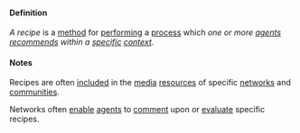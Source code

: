 #### Definition

*A recipe* is a [method](https://github.com/gcassel/Modular-Organization-Terminology/blob/master/terms/method.md) for [performing](https://github.com/gcassel/Modular-Organization-Terminology/blob/master/terms/perform.md) a [process](https://github.com/gcassel/Modular-Organization-Terminology/blob/master/terms/process.md) which *one or more [agents](https://github.com/gcassel/Modular-Organization-Terminology/blob/master/terms/agent.md) [recommends](https://github.com/gcassel/Modular-Organization-Terminology/blob/master/terms/recommend.md) within a [specific](https://github.com/gcassel/Modular-Organization-Terminology/blob/master/terms/specific.md) [context](https://github.com/gcassel/Modular-Organization-Terminology/blob/master/terms/context.md)*.

#### Notes

Recipes are often [included](https://github.com/gcassel/Modular-Organization-Terminology/blob/master/terms/include.md) in the [media](https://github.com/gcassel/Modular-Organization-Terminology/blob/master/terms/media.md) [resources](https://github.com/gcassel/Modular-Organization-Terminology/blob/master/terms/resource.md) of specific [networks](https://github.com/gcassel/Modular-Organization-Terminology/blob/master/terms/network.md) and [communities](https://github.com/gcassel/Modular-Organization-Terminology/blob/master/terms/community.md).  

Networks often [enable](https://github.com/gcassel/Modular-Organization-Terminology/blob/master/terms/enable.md) [agents](https://github.com/gcassel/Modular-Organization-Terminology/blob/master/terms/agent.md) to [comment](https://github.com/gcassel/Modular-Organization-Terminology/blob/master/terms/comment.md) upon or [evaluate](https://github.com/gcassel/Modular-Organization-Terminology/blob/master/terms/evaluate.md) specific recipes.
